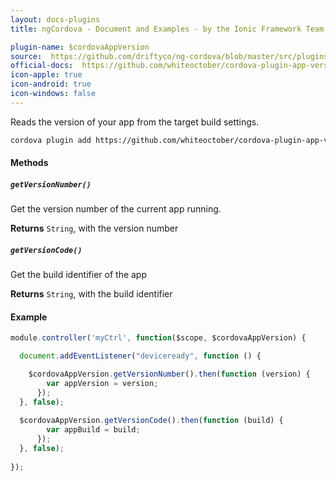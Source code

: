 ```yaml
---
layout: docs-plugins
title: ngCordova - Document and Examples - by the Ionic Framework Team

plugin-name: $cordovaAppVersion
source:  https://github.com/driftyco/ng-cordova/blob/master/src/plugins/appVersion.js
official-docs:  https://github.com/whiteoctober/cordova-plugin-app-version
icon-apple: true
icon-android: true
icon-windows: false
---
```


Reads the version of your app from the target build settings.

```bash
cordova plugin add https://github.com/whiteoctober/cordova-plugin-app-version.git
```

#### Methods

##### `getVersionNumber()`

Get the version number of the current app running.

**Returns**  `String`, with the version number

##### `getVersionCode()`

Get the build identifier of the app

**Returns**  `String`, with the build identifier

#### Example

```javascript
module.controller('myCtrl', function($scope, $cordovaAppVersion) {

  document.addEventListener("deviceready", function () {

    $cordovaAppVersion.getVersionNumber().then(function (version) {
        var appVersion = version;
      });
  }, false);
  
  $cordovaAppVersion.getVersionCode().then(function (build) {
        var appBuild = build;
      });
  }, false);
  
});
```
